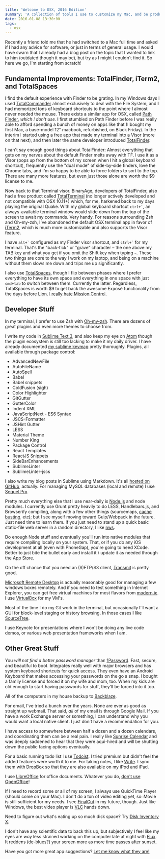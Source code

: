 ```yaml
---
title: 'Welcome to OSX, 2016 Edition'
summary: 'A collection of tools I use to customize my Mac, and be productive as a web developer on a day to day basis.'
date: 2016-01-08 13:30:00
tags:
  - osx
---
```


Recently a friend told me that he had switched to a Mac full time and asked if I had any advice for software, or just in terms of general usage. I would have swarn that I already had a blog post on the topic that I wanted to link to him (outdated though it may be), but try as I might I couldn't find it. So here we go, I'm starting from scratch!

## Fundamental Improvements: TotalFinder, iTerm2, and TotalSpaces

I find the default experience with Finder to be grating. In my Windows days I used [TotalCommander][tcmd] almost exclusively to deal with the File System, and I had memorized tons of keyboard shortcuts to the point where I almost never needed the mouse. There exists a similar app for OSX, called [Path Finder][pathfinder], _which I don't use._ I first stumbled on Path Finder before I was really able to afford spending a bunch of money on apps like that (I bought my first Mac, a base-model 12" macbook, refurbished, on Black Friday). In the interim I started using a free app that made my terminal into a Visor (more on that next), and then later the same developer introduced [TotalFinder][totalfinder].

I can't say enough good things about TotalFinder: Almost everything that gets on my nerves about the default Finder melts away with TF. I use it as a Visor (pops up from the bottom of my screen when I hit a global keyboard shortcut), frequently use the "dual mode" of side-by-side finders, love the Chrome tabs, and I'm _so_ happy to be able to force folders to sort to the top. There are many more features, but even just those alone are worth the \$9 license to me.

Now back to that Terminal visor. BinaryAge, developers of TotalFinder, also had a free product called [TotalTerminal][totalterminal] (no longer actively developed and not compatible with OSX 10.11+) which, for me, harkened back to my days playing the original Quake. With my global keyboard shortcut <code>ctrl+`</code>, an always-available terminal window would slide down from the top of the screen to await my commands. Very handy. For reasons surrounding Zsh and Oh-my-zsh, I've abandoned the default OSX terminal app in favor of [iTerm2][iterm], which is much more customizable and also supports the Visor feature.

I have <code>alt+&grave;</code> configured as my Finder visor shortcut, and <code>ctrl+&grave;</code> for my terminal. That's the "back-tick" or "grave" character &ndash; the one above my TAB key and what you get if you omit the Shift key when typing `~`. These two things are core to the way I work on my laptop, and being on a machine without them slows me down and trips me up significantly.

I also use [TotalSpaces][totalspaces], though I flip between phases where I prefer everything to have its own space and everything in one space with just `cmd+tab` to switch between them. Currently the latter. Regardless, TotalSpaces is worth \$9 to get back the awesome Exposé functionality from the days before Lion. [I really hate Mission Control][expose].

## Developer Stuff

In my terminal, I prefer to use Zsh with [Oh-my-zsh][omz]. There are dozens of great plugins and even more themes to choose from.

I write my code in [Sublime Text 3][sublime], and also keep my eye on [Atom][atom] though the plugin ecosystem is still too lacking to make it my daily driver. I have already documented [my sublime keymap][keymap] pretty thoroughly. Plugins, all available through package control:

- AdvancedNewFile
- AutoFileName
- AutoSpell
- Babel
- Babel snippets
- ColdFusion (sigh)
- Color Highlighter
- GitGutter
- GutterColor
- Indent XML
- JavaScriptNext - ES6 Syntax
- JSCS-Formatter
- JSHint Gutter
- LESS
- Material Theme
- Number King
- Package Control
- React Templates
- ReactJS Snippets
- SideBarEnhancements
- SublimeLinter
- SublimeLinter-jscs

I also write my blog posts in Sublime using Markdown. It's all [hosted on GitHub][blog], actually. For managing MySQL databases (local and remote) I use [Sequel Pro][sql].

Pretty much everything else that I use near-daily is [Node.js][node] and node modules. I currently use Grunt pretty heavily to do LESS, Handlebars.js, and Browserify compiling, along with a few other things (sourcemaps, [cache busting][cache], etc); but I see myself moving toward Gulp/Webpack in the future. Just need time to learn them. If you just need to stand up a quick basic static-file web server in a random directory, I like [nws][nws].

Do enough Node stuff and eventually you'll run into native modules that require compiling locally on your system. That, or if you do any iOS development at all (even with PhoneGap), you're going to need XCode. Better to just bite the bullet early and install it / update it as needed through the App Store.

On the off chance that you need an (S)FTP/S3 client, [Transmit][transmit] is pretty good.

[Microsoft Remote Desktop][rdp] is actually reasonably good for managing a few windows boxes remotely. And if you need to test something in Internet Explorer, you can get free virtual machines for most flavors from [modern.ie](https://dev.windows.com/en-us/microsoft-edge/tools/vms/mac/). I use [VirtualBox][virtualbox] for my VM's.

Most of the time I do my Git work in the terminal, but occasionally I'll want a GUI for block-level staging or history browsing. In those cases I like [SourceTree][sourcetree].

I use Keynote for presentations where I won't be doing any live code demos, or various web presentation frameworks when I am.

## Other Great Stuff

You _will not find a better password manager_ than [1Password][1p]. Fast, secure, and beautiful to boot. Integrates really well with major browsers and has system keyboard shortcuts for quick access. They even have an Android Keyboard that makes accessing your passwords on the go a snap. I bought a family license and forced it on my wife and mom, too. When my kids are old enough to start having passwords for stuff, they'll be forced into it too.

All of the computers in my house backup to [Backblaze][backblaze].

For email, I've tried a bunch over the years. None are ever as good as straight up webmail. That said, _all_ of my email is through Google Mail. If you have a work Exchange server or something, I can understand why you would want a local native client. I just don't have a recommendation for you.

I have access to somewhere between half a dozen and a dozen calendars, and coordinating them can be a real pain. I really like [Sunrise Calendar][sunrise] and was deeply saddened to hear that they were aqui-hired and will be shutting down the public facing options eventually.

For a basic running todo list I use [Todoist][todoist]. I tried premium but didn't feel the added features were worth it to me. For taking notes, I like [Write][write]. I sync them with DropBox so that they are also available on my iPod and iPad.

I use [LibreOffice][libre] for office documents. Whatever you do, [don't use OpenOffice][notoo]!

If I need to record some or all of my screen, I always use QuickTime Player (should come on your Mac). I don't do a ton of video editing yet, so iMovie is still sufficient for my needs. I see [FinalCut][finalcut] in my future, though. Just like Windows, the best video player is [VLC][vlc] hands down.

Need to figure out what's eating up so much disk space? Try [Disk Inventory X][dix].

I don't have any scientific data to back this up, but subjectively I feel like my eyes are _way_ less strained working on the computer late at night with [Flux][flux]. It reddens (de-blues?) your screen more as more time passes after sunset.

Have you got more great app suggestions? [Let me know what they are!][twitter]

[tcmd]: http://www.ghisler.com/
[pathfinder]: http://www.cocoatech.com/pathfinder/
[totalfinder]: http://totalfinder.binaryage.com/
[totalterminal]: http://totalterminal.binaryage.com/
[iterm]: https://www.iterm2.com/
[totalspaces]: http://totalspaces.binaryage.com/
[expose]: /blog/2011/What-I-HATE-about-OSX-Lion-s-Mission-Control/
[omz]: http://ohmyz.sh/
[sublime]: http://www.sublimetext.com/3
[atom]: https://atom.io/
[keymap]: /blog/2013/My-Sublime-Keymap-Common-KB-Shortcuts/
[sql]: http://www.sequelpro.com/
[blog]: https://github.com/atuttle/blog
[node]: https://nodejs.org/
[cache]: http://adamtuttle.codes/modern-cache-busting-for-the-platforms-of-yeasteryear/
[nws]: https://github.com/knpwrs/nws
[transmit]: https://panic.com/transmit/
[rdp]: https://itunes.apple.com/us/app/microsoft-remote-desktop/id715768417?mt=12
[virtualbox]: https://www.virtualbox.org/wiki/Downloads
[sourcetree]: https://www.sourcetreeapp.com/
[1p]: https://agilebits.com/onepassword
[backblaze]: https://www.backblaze.com/
[sunrise]: https://calendar.sunrise.am/
[todoist]: https://en.todoist.com/
[write]: http://writeapp.net/mac/
[libre]: https://www.libreoffice.org/
[notoo]: http://www.theguardian.com/technology/askjack/2015/sep/03/switch-openoffice-libreoffice-or-microsoft-office
[finalcut]: http://www.apple.com/final-cut-pro/
[vlc]: http://www.videolan.org/vlc/index.html
[dix]: http://www.derlien.com/
[flux]: https://justgetflux.com/
[twitter]: https://twitter.com/adamtuttle
